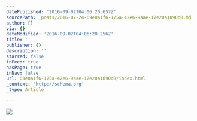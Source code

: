 ```yaml
---
datePublished: '2016-09-02T04:06:20.657Z'
sourcePath: _posts/2016-07-24-69e8a1f6-175a-42e6-9aae-17e20a1890d8.md
author: []
via: {}
dateModified: '2016-09-02T04:06:20.256Z'
title: ''
publisher: {}
description: ''
starred: false
inFeed: true
hasPage: true
inNav: false
url: 69e8a1f6-175a-42e6-9aae-17e20a1890d8/index.html
_context: 'http://schema.org'
_type: Article

---
```

![](https://the-grid-user-content.s3-us-west-2.amazonaws.com/8910e853-d0a2-400f-87be-e0ebf56caa7e.jpg)